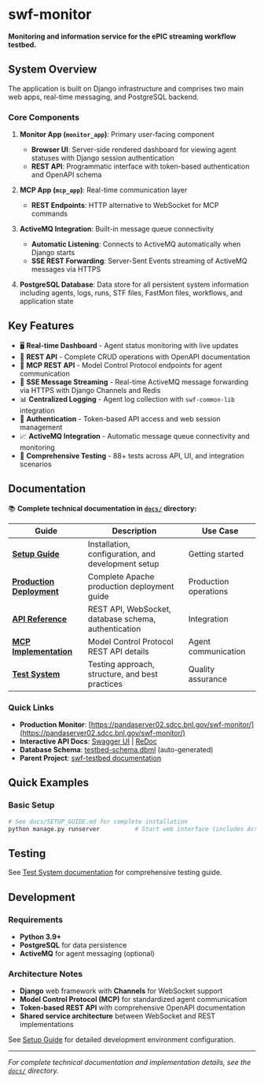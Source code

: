# swf-monitor

**Monitoring and information service for the ePIC streaming workflow testbed.**

## System Overview

The application is built on Django infrastructure and comprises two main web apps, real-time messaging, and PostgreSQL backend.

### Core Components

1. **Monitor App (`monitor_app`)**: Primary user-facing component
   * **Browser UI**: Server-side rendered dashboard for viewing agent statuses with Django session authentication
   * **REST API**: Programmatic interface with token-based authentication and OpenAPI schema

2. **MCP App (`mcp_app`)**: Real-time communication layer
   * **REST Endpoints**: HTTP alternative to WebSocket for MCP commands

3. **ActiveMQ Integration**: Built-in message queue connectivity
   * **Automatic Listening**: Connects to ActiveMQ automatically when Django starts
   * **SSE REST Forwarding**: Server-Sent Events streaming of ActiveMQ messages via HTTPS

4. **PostgreSQL Database**: Data store for all persistent system information including agents, logs, runs, STF files, FastMon files, workflows, and application state

## Key Features

- 🖥️ **Real-time Dashboard** - Agent status monitoring with live updates
- 🔗 **REST API** - Complete CRUD operations with OpenAPI documentation  
- 🔄 **MCP REST API** - Model Control Protocol endpoints for agent communication
- 📡 **SSE Message Streaming** - Real-time ActiveMQ message forwarding via HTTPS with Django Channels and Redis
- 📊 **Centralized Logging** - Agent log collection with `swf-common-lib` integration
- 🔐 **Authentication** - Token-based API access and web session management
- 📈 **ActiveMQ Integration** - Automatic message queue connectivity and monitoring
- 🧪 **Comprehensive Testing** - 88+ tests across API, UI, and integration scenarios

## Documentation

📚 **Complete technical documentation in [`docs/`](docs/) directory:**

| Guide | Description | Use Case |
|-------|-------------|----------|
| **[Setup Guide](docs/SETUP_GUIDE.md)** | Installation, configuration, and development setup | Getting started |
| **[Production Deployment](docs/PRODUCTION_DEPLOYMENT.md)** | Complete Apache production deployment guide | Production operations |
| **[API Reference](docs/API_REFERENCE.md)** | REST API, WebSocket, database schema, authentication | Integration |
| **[MCP Implementation](docs/MCP_REST_IMPLEMENTATION.md)** | Model Control Protocol REST API details | Agent communication |
| **[Test System](docs/TEST_SYSTEM.md)** | Testing approach, structure, and best practices | Quality assurance |

### Quick Links
- **Production Monitor**: [https://pandaserver02.sdcc.bnl.gov/swf-monitor/](https://pandaserver02.sdcc.bnl.gov/swf-monitor/)
- **Interactive API Docs**: [Swagger UI](https://pandasserver02.sdcc.bnl.gov/swf-monitor/api/schema/swagger-ui/) | [ReDoc](https://pandasserver02.sdcc.bnl.gov/swf-monitor/api/schema/redoc/)
- **Database Schema**: [testbed-schema.dbml](testbed-schema.dbml) (auto-generated)
- **Parent Project**: [swf-testbed documentation](../swf-testbed/README.md)

## Quick Examples

### Basic Setup
```bash
# See docs/SETUP_GUIDE.md for complete installation
python manage.py runserver          # Start web interface (includes ActiveMQ integration)
```

## Testing

See [Test System documentation](docs/TEST_SYSTEM.md) for comprehensive testing guide.

## Development

### Requirements
- **Python 3.9+** 
- **PostgreSQL** for data persistence
- **ActiveMQ** for agent messaging (optional)

### Architecture Notes
- **Django** web framework with **Channels** for WebSocket support
- **Model Control Protocol (MCP)** for standardized agent communication
- **Token-based REST API** with comprehensive OpenAPI documentation
- **Shared service architecture** between WebSocket and REST implementations

See [Setup Guide](docs/SETUP_GUIDE.md) for detailed development environment configuration.

---

*For complete technical documentation and implementation details, see the [`docs/`](docs/) directory.*
